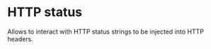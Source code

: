 HTTP status
===========

Allows to interact with HTTP status strings to be injected into HTTP headers.
